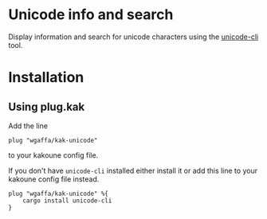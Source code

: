 # Unicode info and search

Display information and search for unicode characters using the [unicode-cli](https://github.com/xfbs/unicode-cli) tool.

# Installation

## Using plug.kak

Add the line
```
plug "wgaffa/kak-unicode"
```
to your kakoune config file.

If you don't have `unicode-cli` installed either install it or add this line to your kakoune config file instead.
```
plug "wgaffa/kak-unicode" %{
    cargo install unicode-cli
}
```
